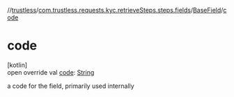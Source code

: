 //[trustless](../../../index.md)/[com.trustless.requests.kyc.retrieveSteps.steps.fields](../index.md)/[BaseField](index.md)/[code](code.md)

# code

[kotlin]\
open override val [code](code.md): [String](https://kotlinlang.org/api/latest/jvm/stdlib/kotlin/-string/index.html)

a code for the field, primarily used internally
